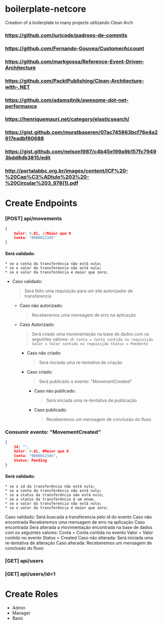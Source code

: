 # boilerplate-netcore
Creation of a boilerplate to many projects utilizando Clean Arch
### https://github.com/iuricode/padroes-de-commits
### https://github.com/Fernando-Gouvea/CustomerAccount
### https://github.com/markgossa/Reference-Event-Driven-Architecture
### https://github.com/PacktPublishing/Clean-Architecture-with-.NET
### https://github.com/adamsitnik/awesome-dot-net-performance
### https://henriquemauri.net/category/elasticsearch/
### https://gist.github.com/muratbaseren/07ac745863bcf76e4a2617eadbf60688
### https://gist.github.com/nelson1987/c4b45e199a9b157fc79493bdd8db3815/edit
### http://portalabbc.org.br/images/content/ICF%20-%20Cap%C3%ADtulo%203%20-%20Circular%203_978(1).pdf

# Create Endpoints
### [POST] api/movements
```json
{
    Valor: 0.01, //Maior que 0
    Conta: "0000012345"
}
```
#### Será validado:
    * se a conta da transferência não está nulo;
    * se o valor da transferencia não está nulo;
    * se o valor da transferência é maior que zero;
- Caso validado:
    > Será feito uma requisição para um site autorizador de transferencia
    - Caso não autorizado: 
        > Receberemos uma mensagem de erro na aplicação
    - Caso Autorizado:
        > Será criado uma movimentação na base de dados com os seguintes valores:
            ```sh
            Conta = Conta contida na requisição
            Valor = Valor contido na requisição
            Status = Pendente
            ```
        - Caso não criado:
            > Será iniciada uma re-tentativa de criação
        - Caso criado:
            > Será publicado o evento: "MovementCreated"
            - Caso não publicado:
                > Será iniciada uma re-tentativa de publicação
            - Caso publicado:
                > Receberemos um mensagem de conclusão do fluxo
### Consumir evento: "MovementCreated"
```json
{
    Id: "",
    Valor: 0.01, #Maior que 0
    Conta: "0000012345",
    Status: Pending
}
```
#### Será validado:
    * se o id da transferência não está nulo;
    * se a conta da transferência não está nulo;
    * se a status da transferência não está nulo;
    * se a status da transferência é um enum;
    * se o valor da transferencia não está nulo;
    * se o valor da transferência é maior que zero;
Caso validado:
    Será buscada a transferencia pelo id do evento
        Caso não encontrada
            Receberemos uma mensagem de erro na aplicação
        Caso encontrada
            Será alterada a movimentação encontrada na base de dados com os seguintes valores:
                Conta = Conta contida no evento
                Valor = Valor contido no evento
                Status = Created
            Caso não alterada:
                Será iniciada uma re-tentativa de alteração
            Caso alterada:
                Receberemos um mensagem de conclusão do fluxo



### [GET] api/users
### [GET] api/users/id=1

# Create Roles
* Admin
* Manager
* Basic
